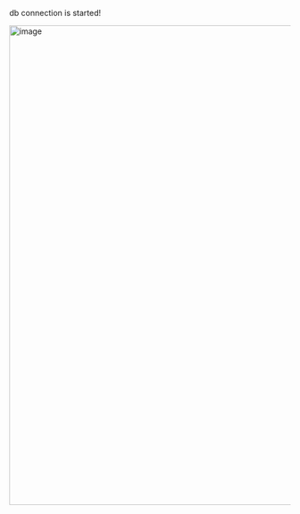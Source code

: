
db connection is started!

<img width="860" alt="image" src="https://github.com/user-attachments/assets/51727305-3ff1-400c-8246-da291d0101a3" />
